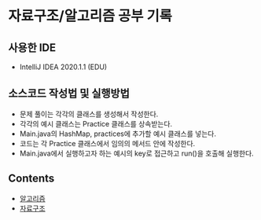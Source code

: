# 자료구조/알고리즘 공부 기록

## 사용한 IDE
- IntelliJ IDEA 2020.1.1 (EDU)

## 소스코드 작성법 및 실행방법
- 문제 풀이는 각각의 클래스를 생성해서 작성한다.
- 각각의 예시 클래스는 Practice 클래스를 상속받는다. 
- Main.java의 HashMap, practices에 추가할 예시 클래스를 넣는다.
- 코드는 각 Practice 클래스에서 임의의 메서드 안에 작성한다.
- Main.java에서 실행하고자 하는 예시의 key로 접근하고 run()을 호출해 실행한다.

## Contents
- [알고리즘](/contents/algorithm.md)
- [자료구조](/contents/data_structure.md)